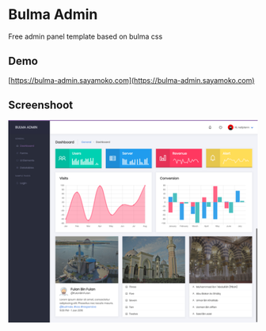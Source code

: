 # Bulma Admin
Free admin panel template based on bulma css

## Demo
[https://bulma-admin.sayamoko.com](https://bulma-admin.sayamoko.com)

## Screenshoot
![Screenshoot](https://raw.githubusercontent.com/nafplann/bulma-admin/master/screenshot.png)
